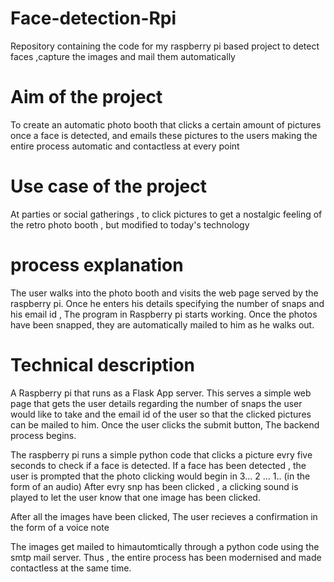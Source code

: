 # Face-detection-Rpi
Repository containing the code for my raspberry pi based project to detect faces ,capture the images and mail them automatically 

# Aim of the project 
To create an automatic photo booth that clicks a certain amount of pictures once a face is detected, and emails these pictures to the users making the entire process automatic and contactless at every point

# Use case of the project 
At parties or social gatherings , to click pictures 
to get a nostalgic feeling of the retro photo booth , but modified to today's technology

# process explanation 
The user walks into the photo booth and visits the web page served by the raspberry pi. Once he enters his details specifying the number of snaps and his email id , The program in Raspberry pi starts working. Once the photos have been snapped, they are automatically mailed to him as he walks out.

# Technical description
A Raspberry pi that runs as a Flask App server. This serves a simple web page that gets the user details regarding the number of snaps the user would like to take and the email id of the user so that the clicked pictures can be mailed to him.
Once the user clicks the submit button, The backend process begins. 

The raspberry pi runs a simple python code that clicks a picture evry five seconds to check if a face is detected. If a face has been detected , the user is prompted that the photo clicking would begin in 3... 2 ... 1.. (in the form of an audio)
After evry snp has been clicked , a clicking sound is played to let the user know that one image has been clicked.

After all the images have been clicked, The user recieves a confirmation in the form of a voice note

The images get mailed to himautomtically through a python code using the smtp mail server.
Thus , the entire process has been modernised and made contactless at the same time.
